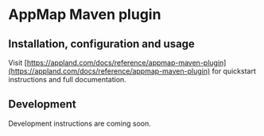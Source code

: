 # AppMap Maven plugin

## Installation, configuration and usage

Visit [https://appland.com/docs/reference/appmap-maven-plugin](https://appland.com/docs/reference/appmap-maven-plugin)
for quickstart instructions and full documentation.

## Development
Development instructions are coming soon.
